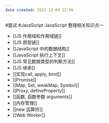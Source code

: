 ```yaml
---
date created: 2021-12-09 22:56
---
```


#面试 #JavaScript
JavaScript 整理相关知识点一

- [[JS 作用域和作用域链]]
- [[JS 原型链]]
- [[JavaScript 中的数据结构]]
- [[JavaScript 执行上下文]]
- [[JS 常见数据类型的判断方法]]
- [[JS 继承]]
- [[实现call, apply, bind]]
- [[Promise]]
- [[Map, Set, weakMap, Symbol]]
- [[Proxy, defineProperty]]
- [[函数, 函数参数 arguments]]
- [[内存管理]]
- [[new 运算符]]
- [[Web Worker]]
